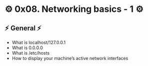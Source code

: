 # :gear: 0x08. Networking basics - 1 :gear:



## :zap: General :zap:
- What is localhost/127.0.0.1
- What is 0.0.0.0
- What is /etc/hosts
- How to display your machine’s active network interfaces
